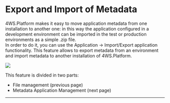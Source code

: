 # Export and Import of Metadata

4WS.Platform makes it easy to move application metadata from one installation to another one: in this way the application configured in a development environment can be imported in the test or production environments as a simple .zip file.  
In order to do it, you can use the Application -&gt; Import/Export application functionality. This feature allows to export metadata from an environment and import metadata to another installation of 4WS.Platform.

![](http://4wsplatform.org/wp-content/uploads/2018/01/importmeta-1.png)

This feature is divided in two parts:

* File management \(previous page\)
* Metadata Application Management \(next page\)

---



